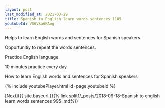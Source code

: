 ```yaml
---
layout: post
last_modified_at: 2021-03-29
title: Spanish to English learn words sentences 1105 
youtubeId: VS6Vka6KAog
---
```

 
 
Helps to learn English words and sentences for Spanish speakers.

Opportunitiy to repeat the words sentences. 

Practice English language. 
 
10 minutes practice every day. 
 
How to learn English words and sentences for Spanish speakers 
 
{% include youtubePlayer.html id=page.youtubeId %}
 
 
[Next]({{ site.baseurl }}{% link  split1/_posts/2018-09-18-Spanish to english learn words sentences 995 .md%})
 
